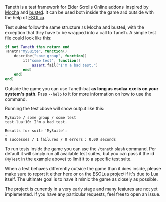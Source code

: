 <!--
SPDX-FileCopyrightText: 2023 sirinsidiator

SPDX-License-Identifier: Artistic-2.0
-->

Taneth is a test framework for Elder Scrolls Online addons, inspired by [Mocha](https://mochajs.org/) and [busted](https://lunarmodules.github.io/busted/).
It can be used both inside the game and outside with the help of [ESOLua](https://github.com/sirinsidiator/ESOLua).

Test suites follow the same structure as Mocha and busted, with the exception that they have to be wrapped into a call to Taneth. A simple test file could look like this:
```lua
if not Taneth then return end
Taneth("MySuite", function()
    describe("some group", function()
        it("some test", function()
            assert.fail("I'm a bad test.")
        end)
    end)
end)
```

Outside the game you can use Taneth.bat **as long as esolua.exe is on your system's path**.
Pass `--help` to it for more information on how to use the command.

Running the test above will show output like this:
```
MySuite / some group / some test
test.lua:10: I'm a bad test.

Results for suite 'MySuite':
-
0 successes / 1 failures / 0 errors : 0.00 seconds
```

To run tests inside the game you can use the `/taneth` slash command.
Per default it will simply run all available test suites, but you can pass it the id (`MyTest` in the example above) to limit it to a specific test suite.

When a test behaves differently outside the game than it does inside, please make sure to report it either here or on the ESOLua project if it's due to Lua itself. The ultimate goal is to have it mimic the game as closely as possible.

The project is currently in a very early stage and many features are not yet implemented.
If you have any particular requests, feel free to open an issue.